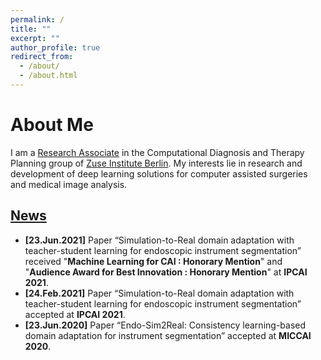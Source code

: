 ```yaml
---
permalink: /
title: ""
excerpt: ""
author_profile: true
redirect_from: 
  - /about/
  - /about.html
---
```



# About Me

I am a [Research Associate](https://www.zib.de/members/sahu) in the Computational Diagnosis and Therapy Planning group of [Zuse Institute Berlin](https://www.zib.de/research/solutions-individualized-medicine).
My interests lie in research and development of deep learning solutions for computer assisted surgeries and medical image analysis.


## [News](https://sahumanish.github.io/news/)

* __[23.Jun.2021]__ Paper “Simulation-to-Real domain adaptation with teacher-student learning for endoscopic instrument segmentation” received "__Machine Learning for CAI : Honorary Mention__" and "__Audience Award for Best Innovation : Honorary Mention__" at __IPCAI 2021__.
* __[24.Feb.2021]__ Paper “Simulation-to-Real domain adaptation with teacher-student learning for endoscopic instrument segmentation” accepted at __IPCAI 2021__.
* __[23.Jun.2020]__ Paper “Endo-Sim2Real: Consistency learning-based domain adaptation for instrument segmentation” accepted at __MICCAI 2020__.


<!---
## Facts
-->

